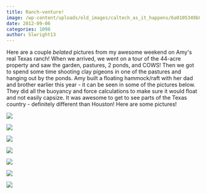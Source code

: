 ```yaml
---
title: Ranch-venture!
image: /wp-content/uploads/old_images/caltech_as_it_happens/6a0105349b8251970b017d3bd1add5970c.jpg
date: 2012-09-06
categories: 1098
author: Slwright13
---
```


Here are a couple *belated* pictures from my awesome weekend on Amy's real Texas ranch!
When we arrived, we went on a tour of the 44-acre property and saw the garden, pastures, 2 ponds, and COWS! Then we got to spend some time shooting clay pigeons in one of the pastures and hanging out by the ponds. Amy built a floating hammock/raft with her dad and brother earlier this year - it can be seen in some of the pictures below. They did all the buoyancy and force calculations to make sure it would float and not easily capsize. 
It was awesome to get to see parts of the Texas country - definitely different than Houston!
Here are some pictures!


![](/old_images/caltech_as_it_happens/6a0105349b8251970b017c31a30d87970b.jpg)


![](/old_images/caltech_as_it_happens/6a0105349b8251970b01774480c8a7970d.jpg)


![](/old_images/caltech_as_it_happens/6a0105349b8251970b01774480c82f970d.jpg)


![](/old_images/caltech_as_it_happens/6a0105349b8251970b01774480c7a2970d.jpg)


![](/old_images/caltech_as_it_happens/6a0105349b8251970b017c31a30b03970b.jpg)

![](/old_images/caltech_as_it_happens/6a0105349b8251970b01774480c4e3970d.jpg)

![](/old_images/caltech_as_it_happens/6a0105349b8251970b01774480c5a0970d.jpg)

